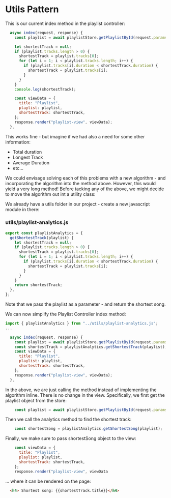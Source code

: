 # Utils Pattern

This is our current index method in the playlist controller:

~~~javascript
  async index(request, response) {
    const playlist = await playlistStore.getPlaylistById(request.params.id);

    let shortestTrack = null;
    if (playlist.tracks.length > 0) {
      shortestTrack = playlist.tracks[0];
      for (let i = 1; i < playlist.tracks.length; i++) {
        if (playlist.tracks[i].duration < shortestTrack.duration) {
          shortestTrack = playlist.tracks[i];
        }
      }
    }
    console.log(shortestTrack);

    const viewData = {
      title: "Playlist",
      playlist: playlist,
      shortestTrack: shortestTrack,
    };
    response.render("playlist-view", viewData);
  },
~~~

This works fine - but imagine if we had also a need for some other information:

- Total duration
- Longest Track
- Average Duration
- etc...

We could envisage solving each of this problems with a new algorithm - and incorporating the algorithm into the method above. However, this would yield a very long method! Before tacking any of the above, we might decide to move the algorithm out int a utility class:

We already have a utils folder in our project - create a new javascript module in there:

### utils/playlist-analytics.js

~~~javascript
export const playlistAnalytics = {
  getShortestTrack(playlist) {
    let shortestTrack = null;
    if (playlist.tracks.length > 0) {
      shortestTrack = playlist.tracks[0];
      for (let i = 1; i < playlist.tracks.length; i++) {
        if (playlist.tracks[i].duration < shortestTrack.duration) {
          shortestTrack = playlist.tracks[i];
        }
      }
    }
    return shortestTrack;
  },
};
~~~

Note that we pass the playlist as a parameter - and return the shortest song.

We can now simplify the Playlist Controller index method:

~~~javascript
import { playlistAnalytics } from "../utils/playlist-analytics.js";
...

  async index(request, response) {
    const playlist = await playlistStore.getPlaylistById(request.params.id);
    const shortestTrack = playlistAnalytics.getShortestTrack(playlist);
    const viewData = {
      title: "Playlist",
      playlist: playlist,
      shortestTrack: shortestTrack,
    };
    response.render("playlist-view", viewData);
  },
~~~

In the above, we are just calling the method instead of implementing the algorithm inline. There is no change in the view. Specifically, we first get the playlist object from the store:

~~~javascript
    const playlist = await playlistStore.getPlaylistById(request.params.id);
~~~

Then we call the analytics method to find the shortest track:

~~~javascript
    const shortestSong = playlistAnalytics.getShortestSong(playlist);
~~~

Finally, we make sure to pass shortestSong object to the view:

~~~javascript
    const viewData = {
      title: "Playlist",
      playlist: playlist,
      shortestTrack: shortestTrack,
    };
    response.render("playlist-view", viewData
~~~

... where it can be rendered on the page:

~~~html
  <h4> Shortest song: {{shortestTrack.title}}</h4>
~~~


